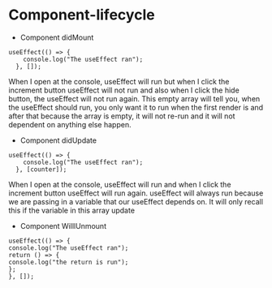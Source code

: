 # Component-lifecycle

- Component didMount

```
useEffect(() => {
    console.log("The useEffect ran");
  }, []);
```

When I open at the console, useEffect will run but when I click the increment button useEffect will not run and also when I click the hide button, the useEffect will not run again. This empty array will tell you, when the useEffect should run, you only want it to run when the first render is and after that because the array is empty, it will not re-run and it will not dependent on anything else happen.

- Component didUpdate

```
useEffect(() => {
    console.log("The useEffect ran");
  }, [counter]);
```

When I open at the console, useEffect will run and when I click the increment button useEffect will run again. useEffect will always run because we are passing in a variable that our useEffect depends on. It will only recall this if the variable in this array update

- Component WilllUnmount

```
useEffect(() => {
console.log("The useEffect ran");
return () => {
console.log("the return is run");
};
}, []);
```
